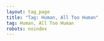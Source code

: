 ```yaml
---
layout: tag_page
title: "Tag: Human, All Too Human"
tag: Human, All Too Human
robots: noindex
---
```

